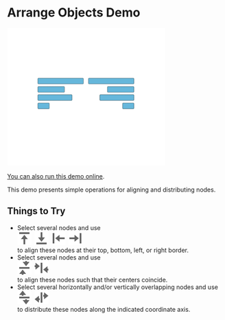 # Arrange Objects Demo

<img src="../../resources/image/arrange-objects.png" alt="demo-thumbnail" height="320"/>

[You can also run this demo online](https://live.yworks.com/demos/view/arrange-objects/index.html).

This demo presents simple operations for aligning and distributing nodes.

## Things to Try

- Select several nodes and use  
  ![Align Top](../../resources/icons/align-top-16.svg 'Align Top')  ![Align Bottom](../../resources/icons/align-bottom-16.svg 'Align Bottom')  ![Align Left](../../resources/icons/align-left-16.svg 'Align Left')  ![Align Right](../../resources/icons/align-right-16.svg 'Align Right')  
  to align these nodes at their top, bottom, left, or right border.
- Select several nodes and use  
  ![Align Vertically](../../resources/icons/align-vertical-16.svg 'Align Vertically')  ![Align Horizontally](../../resources/icons/align-horizontal-16.svg 'Align Horizontally')  
  to align these nodes such that their centers coincide.
- Select several horizontally and/or vertically overlapping nodes and use  
  ![Distribute Vertically](../../resources/icons/distribute-vertical-16.svg 'Distribute Vertically')  ![Distribute Horizontally](../../resources/icons/distribute-horizontal-16.svg 'Distribute Horizontally')  
  to distribute these nodes along the indicated coordinate axis.
